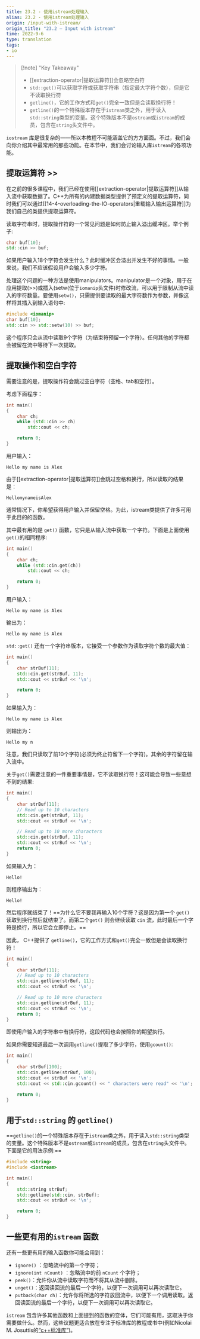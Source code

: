```yaml
---
title: 23.2 - 使用istream处理输入
alias: 23.2 - 使用istream处理输入
origin: /input-with-istream/
origin_title: "23.2 — Input with istream"
time: 2022-9-6
type: translation
tags:
- io
---
```


> [!note] "Key Takeaway"
> - [[extraction-operator|提取运算符]]会忽略空白符
> - `std::get()`可以获取字符或获取字符串（指定最大字符个数），但是它不读取换行符
> - `getline()`，它的工作方式和`get()`完全一致但是会读取换行符！
> - `getline()`的一个特殊版本存在于`istream`类之外，用于读入`std::string`类型的变量。这个特殊版本不是`ostream`或`istream`的成员，包含在`string`头文件中。

`iostream` 库是很复杂的——所以本教程不可能涵盖它的方方面面。不过，我们会向你介绍其中最常用的那些功能。在本节中，我们会讨论输入库`istream`的各项功能。

## 提取运算符 >>

在之前的很多课程中，我们已经在使用[[extraction-operator|提取运算符]]从输入流中获取数据了。C++为所有的内建数据类型提供了预定义的提取运算符，同时我们可以通过[[14-4-overloading-the-IO-operators|重载输入输出运算符]]为我们自己的类提供提取运算符。

读取字符串时，提取操作符的一个常见问题是如何防止输入溢出缓冲区。举个例子:

```cpp
char buf[10];
std::cin >> buf;
```

如果用户输入18个字符会发生什么？此时缓冲区会溢出并发生不好的事情。一般来说，我们不应该假设用户会输入多少字符。

处理这个问题的一种方法是使用manipulators。manipulator是一个对象，用于在应用提取(>>)或插入(setw(位于`iomanip`头文件)时修改流，可以用于限制从流中读入的字符数量。要使用`setw()`，只需提供要读取的最大字符数作为参数，并像这样将其插入到输入语句中:

```cpp
#include <iomanip>
char buf[10];
std::cin >> std::setw(10) >> buf;
```


这个程序只会从流中读取9个字符（为结束符预留一个字符）。任何其他的字符都会被留在流中等待下一次提取。

## 提取操作和空白字符

需要注意的是，提取操作符会跳过空白字符（空格、tab和空行）。

考虑下面程序：

```cpp
int main()
{
    char ch;
    while (std::cin >> ch)
        std::cout << ch;

    return 0;
}
```

用户输入：

```
Hello my name is Alex
```

由于[[extraction-operator|提取运算符]]会跳过空格和换行，所以读取的结果是：

```
HellomynameisAlex
```

通常情况下，你希望获得用户输入并保留空格。为此，istream类提供了许多可用于此目的的函数。

其中最有用的是 `get()` 函数，它只是从输入流中获取一个字符。下面是上面使用`get()`的相同程序:

```cpp
int main()
{
    char ch;
    while (std::cin.get(ch))
        std::cout << ch;

    return 0;
}
```

用户输入：

```
Hello my name is Alex
```

输出为：

```
Hello my name is Alex
```

`std::get()` 还有一个字符串版本，它接受一个参数作为读取字符个数的最大值：

```cpp
int main()
{
    char strBuf[11];
    std::cin.get(strBuf, 11);
    std::cout << strBuf << '\n';

    return 0;
}
```

如果输入为：

```
Hello my name is Alex
```

则输出为：

```
Hello my n
```

注意，我们只读取了前10个字符(必须为终止符留下一个字符)。其余的字符留在输入流中。

关于`get()`需要注意的一件重要事情是，它不读取换行符！这可能会导致一些意想不到的结果:

```cpp
int main()
{
    char strBuf[11];
    // Read up to 10 characters
    std::cin.get(strBuf, 11);
    std::cout << strBuf << '\n';

    // Read up to 10 more characters
    std::cin.get(strBuf, 11);
    std::cout << strBuf << '\n';
    return 0;
}
```

如果输入为：

```
Hello!
```

则程序输出为：

```
Hello!
```

然后程序就结束了！==为什么它不要我再输入10个字符？这是因为第一个 `get()` 读取到换行然后就结束了。而第二个`get()` 则会继续读取 `cin` 流，此时最后一个字符是换行，所以它会立即停止。==

因此， C++提供了 `getline()`，它的工作方式和`get()`完全一致但是会读取换行符！

```cpp
int main()
{
    char strBuf[11];
    // Read up to 10 characters
    std::cin.getline(strBuf, 11);
    std::cout << strBuf << '\n';

    // Read up to 10 more characters
    std::cin.getline(strBuf, 11);
    std::cout << strBuf << '\n';
    return 0;
}
```

即使用户输入的字符串中有换行符，这段代码也会按照你的期望执行。

如果你需要知道最后一次调用`getline()`提取了多少字符，使用`gcount()`:


```cpp
int main()
{
    char strBuf[100];
    std::cin.getline(strBuf, 100);
    std::cout << strBuf << '\n';
    std::cout << std::cin.gcount() << " characters were read" << '\n';

    return 0;
}
```

## 用于`std::string` 的 `getline()` 

==`getline()`的一个特殊版本存在于`istream`类之外，用于读入`std::string`类型的变量。这个特殊版本不是`ostream`或`istream`的成员，包含在`string`头文件中。下面是它的用法示例:==


```cpp
#include <string>
#include <iostream>

int main()
{
    std::string strBuf;
    std::getline(std::cin, strBuf);
    std::cout << strBuf << '\n';

    return 0;
}
```


## 一些更有用的`istream` 函数

还有一些更有用的输入函数你可能会用到：

- `ignore()` ：忽略流中的第一个字符；
- `ignore(int nCount)` ：忽略流中的前 `nCount` 个字符；  
- `peek()`：允许你从流中读取字符而不将其从流中删除。
- `unget()`：返回读回流的最后一个字符，以便下一次调用可以再次读取它。
- `putback(char ch)`：允许你将所选的字符放回流中，以便下一个调用读取。返回读回流的最后一个字符，以便下一次调用可以再次读取它。

`istream` 包含许多其他函数和上面提到的函数的变体，它们可能有用，这取决于你需要做什么。然而，这些议题更适合放在专注于标准库的教程或书中(例如Nicolai M. Josuttis的[“c++标准库”](https://www.amazon.com/Standard-Library-Tutorial-Reference-2nd/dp/0321623215))。
